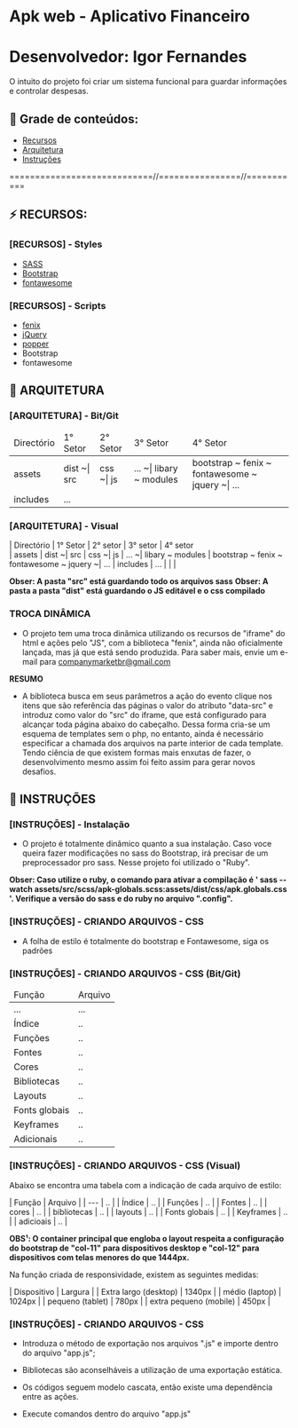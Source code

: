 # Apk web - Aplicativo Financeiro
# Desenvolvedor: Igor Fernandes

O intuito do projeto foi criar um sistema funcional para guardar informações e controlar despesas.


## 🔗 Grade de conteúdos:

- [Recursos](#recursos)
- [Arquitetura](#arquitetura)
- [Instruções](#instruções)


============================//================//===========

## ⚡ RECURSOS:

### [RECURSOS] - Styles
- [SASS](https://sass-lang.com/)
- [Bootstrap](https://getbootstrap.com/docs/5.0/getting-started/download/)
- [fontawesome](..)

### [RECURSOS] - Scripts
- [fenix](...)
- [jQuery](...)
- [popper](https://popper.js.org)
- Bootstrap
- fontawesome



## 📂 ARQUITETURA


###  [ARQUITETURA] - Bit/Git

<table>
    <thead>
        <tr>
            <td>
                Directório
            </td>
            <td>
                1° Setor
            </td>
            <td>
                2° Setor
            </td>
            <td>
                3° Setor
            </td>
            <td>
                4° Setor
            </td>
        <tr>
    </thead>
    <tbody>
        <tr>
            <td> assets </td>
            <td> dist  ~| src </td>
            <td> css  ~| js </td>
            <td> ... ~|  libary ~ modules </td>
            <td>  bootstrap  ~ fenix  ~ fontawesome  ~ jquery  ~|  ... </td>
        </tr>
        <tr>
            <td> includes </td>
            <td> ... </td>
        </tr>
    </tbody>
</table>


###  [ARQUITETURA] - Visual

| Directório     | 1° Setor         | 2° setor      | 3° setor                 | 4° setor                   
| assets         | dist  ~| src     | css  ~| js    | ... ~|  libary ~ modules | bootstrap  ~ fenix  ~ fontawesome  ~ jquery  ~|  ...
| includes       |   ...            |               |                          |

**Obser: A pasta "src" está guardando todo os arquivos sass**
**Obser: A pasta a pasta "dist" está guardando o JS editável e o css compilado**


### TROCA DINÂMICA  

- O projeto tem uma troca dinâmica utilizando os recursos de "iframe" do html e ações pelo "JS", com a biblioteca "fenix", ainda não oficialmente lançada, mas já que está sendo produzida. Para saber mais, envie um e-mail para companymarketbr@gmail.com

**RESUMO**
- A biblioteca busca em seus parâmetros a ação do evento clique nos itens que são referência das páginas o valor do atributo "data-src" e introduz como valor do "src" do iframe, que está configurado para alcançar toda página abaixo do cabeçalho. Dessa forma cria-se um esquema de templates sem o php, no entanto, ainda é necessário especificar a chamada dos arquivos na parte interior de cada template. Tendo ciência de que existem formas mais enxutas de fazer, o desenvolvimento mesmo assim foi feito assim para gerar novos desafios. 


## 📂 INSTRUÇÕES

### [INSTRUÇÕES] - Instalação 

-  O projeto é totalmente dinâmico quanto a sua instalação. Caso voce queira fazer modificações no sass do Bootstrap, irá precisar de um preprocessador pro sass. Nesse projeto foi utilizado o "Ruby".

**Obser: Caso utilize o ruby, o comando para ativar a compilação é ' sass --watch assets/src/scss/apk-globals.scss:assets/dist/css/apk.globals.css '. Verifique a versão do sass e do ruby no arquivo ".config".**


### [INSTRUÇÕES] - CRIANDO ARQUIVOS - CSS

- A folha de estilo é totalmente do bootstrap e Fontawesome, siga os padrões


### [INSTRUÇÕES] - CRIANDO ARQUIVOS - CSS (Bit/Git)

<table>
    <thead>
        <tr>
            <td>Função</td>
            <td>Arquivo</td>
        <tr>
    </thead>
    <tbody>
        <tr>
            <td> ... </td>
            <td> ... </td>
        </tr>
        <tr>
            <td> Índice </td>
            <td> .. </td>
        </tr>
        <tr>
            <td> Funções </td>
            <td> .. </td>
        </tr>
        <tr>
            <td> Fontes </td>
            <td> .. </td>
        </tr>
        <tr>
            <td> Cores </td>
            <td> .. </td>
        </tr>
        <tr>
            <td> Bibliotecas </td>
            <td> .. </td>
        </tr>
        <tr>
            <td> Layouts </td>
            <td> .. </td>
        </tr>
        <tr>
            <td> Fonts globais </td>
            <td> .. </td>
        </tr>
        <tr>
            <td> Keyframes </td>
            <td> .. </td>
        </tr>
        <tr>
            <td> Adicionais </td>
            <td> .. </td>
        </tr>
    </tbody>
</table>


### [INSTRUÇÕES] - CRIANDO ARQUIVOS - CSS (Visual)

Abaixo se encontra uma tabela com a indicação de cada arquivo de estilo:

| Função                     | Arquivo                |
| ---                        | ..                     |
| Índice                     | ..                     |
| Funções                    | ..                     |
| Fontes                     | ..                     |
| cores                      | ..                     |
| bibliotecas                | ..                     |
| layouts                    | ..                     |
| Fonts globais              | ..                     |
| Keyframes                  | ..                     |
| adicioais                  | ..                     |        


**OBS¹: O container principal que engloba o layout respeita a configuração do bootstrap de "col-11" para dispositivos desktop e "col-12" para dispositivos com telas menores do que 1444px.**

Na função criada de responsividade, existem as seguintes medidas:

| Dispositivo                 | Largura    |
| Extra largo (desktop)       | 1340px     |
| médio (laptop)              | 1024px     |
| pequeno (tablet)            | 780px      |
| extra pequeno (mobile)      | 450px      |


### [INSTRUÇÕES] - CRIANDO ARQUIVOS - CSS

- Introduza o método de exportação nos arquivos ".js" e importe dentro do arquivo "app.js";

- Bibliotecas são aconselháveis a utilização de uma exportação estática. 

- Os códigos seguem modelo cascata, então existe uma dependência entre as ações. 

- Execute comandos dentro do arquivo "app.js"
